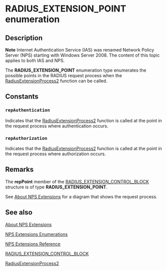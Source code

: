 # RADIUS_EXTENSION_POINT enumeration

## Description

**Note** Internet Authentication Service (IAS) was renamed Network Policy Server (NPS) starting with Windows Server 2008. The content of this topic applies to both IAS and NPS.

The
**RADIUS_EXTENSION_POINT** enumeration type enumerates the possible points in the RADIUS request process when the
[RadiusExtensionProcess2](https://learn.microsoft.com/windows/desktop/api/authif/nc-authif-pradius_extension_process_2) function can be called.

## Constants

### `repAuthentication`

Indicates that the
[RadiusExtensionProcess2](https://learn.microsoft.com/windows/desktop/api/authif/nc-authif-pradius_extension_process_2) function is called at the point in the request process where authentication occurs.

### `repAuthorization`

Indicates that the
[RadiusExtensionProcess2](https://learn.microsoft.com/windows/desktop/api/authif/nc-authif-pradius_extension_process_2) function is called at the point in the request process where authorization occurs.

## Remarks

The **repPoint** member of the
[RADIUS_EXTENSION_CONTROL_BLOCK](https://learn.microsoft.com/windows/desktop/api/authif/ns-authif-radius_extension_control_block) structure is of type
**RADIUS_EXTENSION_POINT**.

See
[About NPS Extensions](https://learn.microsoft.com/windows/desktop/Nps/ias-about-internet-authentication-service) for a diagram that shows the request process.

## See also

[About NPS Extensions](https://learn.microsoft.com/windows/desktop/Nps/ias-about-internet-authentication-service)

[NPS Extensions Enumerations](https://learn.microsoft.com/windows/desktop/Nps/ias-internet-authentication-service-enumerations)

[NPS Extensions Reference](https://learn.microsoft.com/windows/desktop/Nps/ias-internet-authentication-service-reference)

[RADIUS_EXTENSION_CONTROL_BLOCK](https://learn.microsoft.com/windows/desktop/api/authif/ns-authif-radius_extension_control_block)

[RadiusExtensionProcess2](https://learn.microsoft.com/windows/desktop/api/authif/nc-authif-pradius_extension_process_2)